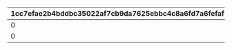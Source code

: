 |1cc7efae2b4bddbc35022af7cb9da7625ebbc4c8a6fd7a6fefaf8595a5d63f53|f7fd3db193b894c74857f93c74306442a6a958d3c62c61608fad4902d742654d|9b1fd13cfb89ea88b6dd4385ed3af34244b80527367dfc8a3ada84868b5e476f|3e751463adbe3976e7967f967d0d9aff76b408ef690709ef67d79009b6defcf2|8ea7c2e52b2d60652953f3b20fbca6f1798ff1b63c23d13d3d51067c88c1065b|02d8d640c40b7f34ecb348bdf4784b1369fa735d71aeb4ccb05b367b9cdeda27|bfab2ae2dc4a5de46a2fffdbbcadb4ac284084416cbf70fd952dd2521b7fddfe|8c2e8d870f1b4482be3bf1589d89e88c741379facd028c95bb98b42f76179075|704addb8dec7aa43aac9ae361b4c4917d64b70e914741d8c572b238d8cf5e177|41fba779bb72e10e1400ebafbdc1a503b56c9d194f69376dda12135a1bde84c2|6c5cc2c6dccf25d37aee0c9f2ed346422d1430ab4d8701a3fe189a6efae43ee2|66fb3b2fe29b25c8cb71783b88771d97e99a57bc37cc0badee8cb412c156431b|e66ebe45fc4785e1d5aaabebdb4e78e2dbe63f0f5caa739f8d27bcc04262d393|ebdbc28e027c333c66b30fc56ba9af50e5760ce0633ef2035be573bfcdccd0b3|f9b85eae39a8c1e69140ccabf760c6d122db43d1d9c24884dba0c7a50158099c|ea997cd5c11439691bbd9eaebbd350419ed1c524c6ea70593646d46c26b22cd9|7bff3163a7050dfaa31a884b9480189df59029dc8f7234fdb58a729514c346ea|3b70491df39e1b2eb4db5159ddc05e2f6ee7dd9179b9490f334e545c73b5cb77|
| --- | --- | --- | --- | --- | --- | --- | --- | --- | --- | --- | --- | --- | --- | --- | --- | --- | --- |
|0|1|0|30|1|1|300|0|3|0|30|0|1|1|1001|0|0|1|
|0|1|0|30|1|1|300|0|6|0|30|0|1|1|1002|0|0|1|
